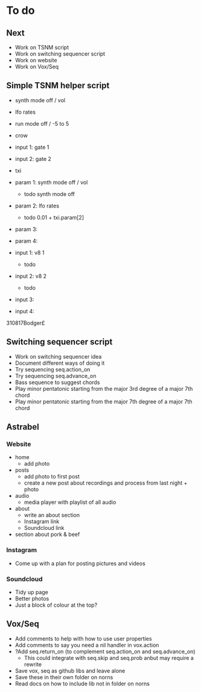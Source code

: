 # To do

## Next
- Work on TSNM script
- Work on switching sequencer script
- Work on website
- Work on Vox/Seq

## Simple TSNM helper script
- synth mode off / vol
- lfo rates
- run mode off / -5 to 5




- crow
- input 1: gate 1
- input 2: gate 2
- txi
- param 1: synth mode off / vol
  - todo synth mode off
- param 2: lfo rates
  - todo 0.01 + txi.param[2]
- param 3: 
- param 4: 
- input 1: v8 1
  - todo
- input 2: v8 2
  - todo
- input 3: 
- input 4:

310817Bodger£

## Switching sequencer script
- Work on switching sequencer idea
- Document different ways of doing it
- Try sequencing seq.action_on
- Try sequencing seq.advance_on
- Bass sequence to suggest chords
- Play minor pentatonic starting from the major 3rd degree of a major 7th chord
- Play minor pentatonic starting from the major 7th degree of a major 7th chord

## Astrabel
### Website
- home
  - add photo
- posts
  - add photo to first post
  - create a new post about recordings and process from last night + photo
- audio
  - media player with playlist of all audio
- about
  - write an about section
  - Instagram link
  - Soundcloud link
- section about pork & beef

### Instagram
- Come up with a plan for posting pictures and videos

### Soundcloud
- Tidy up page
- Better photos
- Just a block of colour at the top?

## Vox/Seq
- Add comments to help with how to use user properties
- Add comments to say you need a nil handler in vox.action
- ?Add seq.return_on (to complement seq.action_on and seq.advance_on)
  - This could integrate with seq.skip and seq.prob anbut may require a rewrite
- Save vox, seq as github libs and leave alone
- Save these in their own folder on norns
- Read docs on how to include lib not in folder on norns
